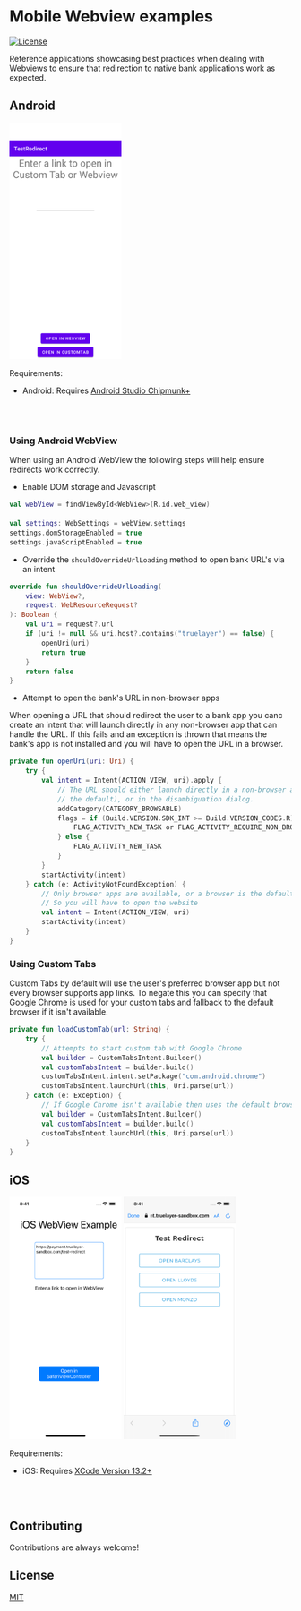 # Mobile Webview examples
[![License](https://img.shields.io/:license-mit-blue.svg)](https://truelayer.mit-license.org/)

Reference applications showcasing best practices when dealing with Webviews to ensure that redirection to native bank applications work as expected.

## Android


<img src="android_screenshot.png" width="200"  alt="android_screenhot"/>

<br/>


Requirements:
- Android: Requires [Android Studio Chipmunk+](https://developer.android.com/studio)

<br/>
<br/>

### Using Android WebView
When using an Android WebView the following steps will help ensure redirects work correctly.

- Enable DOM storage and Javascript 
``` kotlin
val webView = findViewById<WebView>(R.id.web_view)

val settings: WebSettings = webView.settings
settings.domStorageEnabled = true
settings.javaScriptEnabled = true
```

- Override the `shouldOverrideUrlLoading` method to open bank URL's via an intent
``` kotlin
override fun shouldOverrideUrlLoading(
    view: WebView?,
    request: WebResourceRequest?
): Boolean {
    val uri = request?.url
    if (uri != null && uri.host?.contains("truelayer") == false) {
        openUri(uri)
        return true
    }
    return false
}
```

- Attempt to open the bank's URL in non-browser apps

When opening a URL that should redirect the user to a bank app you canc create an intent that will launch directly in any non-browser app that can handle the URL. If this fails and an exception is thrown that means the bank's app is not installed and you will have to open the URL in a browser.
``` kotlin
private fun openUri(uri: Uri) {
    try {
        val intent = Intent(ACTION_VIEW, uri).apply {
            // The URL should either launch directly in a non-browser app (if it's
            // the default), or in the disambiguation dialog.
            addCategory(CATEGORY_BROWSABLE)
            flags = if (Build.VERSION.SDK_INT >= Build.VERSION_CODES.R) {
                FLAG_ACTIVITY_NEW_TASK or FLAG_ACTIVITY_REQUIRE_NON_BROWSER
            } else {
                FLAG_ACTIVITY_NEW_TASK
            }
        }
        startActivity(intent)
    } catch (e: ActivityNotFoundException) {
        // Only browser apps are available, or a browser is the default.
        // So you will have to open the website
        val intent = Intent(ACTION_VIEW, uri)
        startActivity(intent)
    }
}
```

### Using Custom Tabs
Custom Tabs by default will use the user's preferred browser app but not every browser supports app links. To negate this you can specify that Google Chrome is used for your custom tabs and fallback to the default browser if it isn't available.

```kotlin
private fun loadCustomTab(url: String) {
    try {
        // Attempts to start custom tab with Google Chrome
        val builder = CustomTabsIntent.Builder()
        val customTabsIntent = builder.build()
        customTabsIntent.intent.setPackage("com.android.chrome")
        customTabsIntent.launchUrl(this, Uri.parse(url))
    } catch (e: Exception) {
        // If Google Chrome isn't available then uses the default browser
        val builder = CustomTabsIntent.Builder()
        val customTabsIntent = builder.build()
        customTabsIntent.launchUrl(this, Uri.parse(url))
    }
}
```

## iOS

<img src="ios_home_screenshot.png" width="200"  alt="ios_home_screenhot"/>

<img src="ios_sfvc_screenshot.png" width="200"  alt="ios_screenhot"/>

<br/>

Requirements:
- iOS: Requires [XCode Version 13.2+](https://developer.apple.com/xcode/)

<br/>
<br/>

## Contributing
Contributions are always welcome!

## License

[MIT](LICENSE)